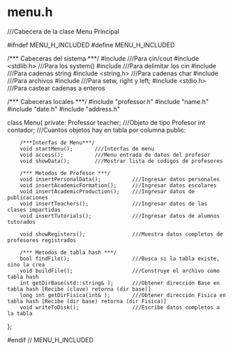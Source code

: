 # menu.h
///Cabecera de la clase Menu Principal

#ifndef MENU_H_INCLUDED
#define MENU_H_INCLUDED

/*** Cabeceras del sistema ***/
#include <iostream> ///Para cin/cout
#include <stdlib.h> ///Para los system()
#include <limits>   ///Para delimitar los cin
#include <string>   ///Para cadenas string
#include <string.h> ///Para cadenas char
#include <fstream>  ///Para archivos
#include <iomanip>  ///Para setw, right y left;
#include <stdio.h>  ///Para castear cadenas a enteros

/*** Cabeceras locales ***/
#include "professor.h"
#include "name.h"
#include "date.h"
#include "address.h"

class Menu{
    private:
        Professor teacher;      ///Objeto de tipo Profesor
        int contador;           ///Cuantos objetos hay en tabla por columna
    public:

        /***Interfas de Menu***/
        void startMenu();       ///Interfas de menu
        void access();          ///Menu entrada de datos del profesor
        void showData();        ///Mostrar lista de codigos de profesores

        /*** Metodos de Profesor ***/
        void insertPersonalData();          ///Ingresar datos personales
        void insertAcademicFormation();     ///Ingresar datos escolares
        void insertAcademicProduction();    ///Ingresar datos de publicaciones
        void insertTeachers();              ///Ingresar datos de las clases impartidas
        void insertTutorials();             ///Ingresar datos de alumnos tutorados

        void showRegisters();               ///Muestra datos completos de profesores registrados

        /*** Metodos de tabla hash ***/
        bool findFile();                    ///Busca si la tabla existe, sino la crea
        void buildFile();                   ///Construye el archivo como tabla hash
        int getDirBase(std::string& );      ///Obtener dirección Base en tabla hash [Recibe (clave) retorna (dir base)]
        long int getDirFisica(int& );       ///Obtener dirección Fisica en tabla hash [Recibe (dir base) retorna (dir Fisica)]
        void writeToDisk();                 ///Escribe datos completos a la tabla
};

#endif // MENU_H_INCLUDED


